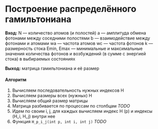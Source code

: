 # Построение распределённого гамильтониана

**Вход:**
N — количество атомов (и полостей)
a — амплитуда обмена фотонами между соседними полостями
b — взаимодействие между фотонами и атомами
wa — частота атомов
wc — частота фотонов
k — размерность стока
Emin, Emax — минимальные и максимальные значения количества фотонов и возбуждений (в сумме с энергией стока) в выбираемых состояниях

**Выход:**
матрица гамильтониана и её размер

#### Алгоритм
1. Вычисляем последовательность нужных индексов H
2. Вычисляем размеры всех (нужных) H
3. Вычисляем общий размер матрицы
4. Матрица разбивается по процессам по столбцам  *TODO*
5. Идем по своим i, j, для каждых вычисляем индекс H (p) и индексы (H_i, H_j) внутри нее
6. Функция `H_p_i_j(int p, int i, int j)` *TODO*
